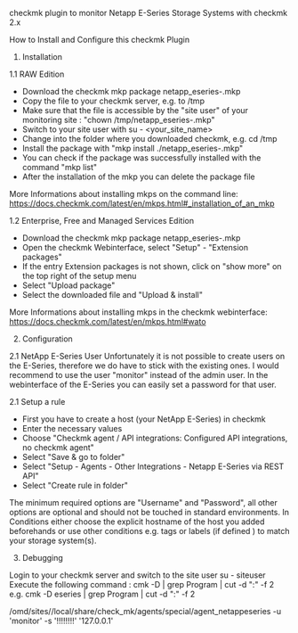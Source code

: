checkmk plugin to monitor Netapp E-Series Storage Systems with checkmk 2.x

How to Install and Configure this checkmk Plugin

1. Installation 

1.1 RAW Edition

- Download the checkmk mkp package netapp_eseries-<version>.mkp
- Copy the file to your checkmk server, e.g. to /tmp
- Make sure that the file is accessible by the "site user" of your monitoring site : "chown <site name> /tmp/netapp_eseries-<version>.mkp"
- Switch to your site user with su - <your_site_name>
- Change into the folder where you downloaded checkmk, e.g. cd /tmp
- Install the package with "mkp install ./netapp_eseries-<version>.mkp"
- You can check if the package was successfully installed with the command "mkp list"
- After the installation of the mkp you can delete the package file

More Informations about installing mkps on the command line:
https://docs.checkmk.com/latest/en/mkps.html#_installation_of_an_mkp

1.2 Enterprise, Free and Managed Services Edition

- Download the checkmk mkp package netapp_eseries-<version>.mkp
- Open the checkmk Webinterface, select "Setup" - "Extension packages"
- If the entry Extension packages is not shown, click on "show more" on the top right of the setup menu
- Select "Upload package"
- Select the downloaded file and "Upload & install"

More Informations about installing mkps in the checkmk webinterface:
https://docs.checkmk.com/latest/en/mkps.html#wato

2. Configuration

2.1 NetApp E-Series User
Unfortunately it is not possible to create users on the E-Series, therefore we do have to stick with the existing ones.
I would recommend to use the user "monitor" instead of the admin user.
In the webinterface of the E-Series you can easily set a password for that user.

2.1 Setup a rule 

- First you have to create a host (your NetApp E-Series) in checkmk
- Enter the necessary values
- Choose "Checkmk agent / API integrations: Configured API integrations, no checkmk agent"
- Select "Save & go to folder"
- Select "Setup - Agents - Other Integrations - Netapp E-Series via REST API"
- Select "Create rule in folder"

The minimum required options are "Username" and "Password", all other options are optional and should not be touched in standard environments.
In Conditions either choose the explicit hostname of the host you added beforehands or use other conditions e.g. tags or labels (if defined ) to match your storage system(s).

3. Debugging

Login to your checkmk server and switch to the site user
su - siteuser
Execute the following command :
cmk -D <E-Series Hostname in checkmk> | grep Program | cut -d ":" -f 2
e.g.
cmk -D eseries | grep Program | cut -d ":" -f 2

/omd/sites/<your site name>/local/share/check_mk/agents/special/agent_netappeseries -u 'monitor' -s '!!!!!!!!' '127.0.0.1'